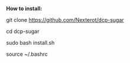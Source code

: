 **How to install:**

git clone https://github.com/Nexterot/dcp-sugar

cd dcp-sugar

sudo bash install.sh

source ~/.bashrc
